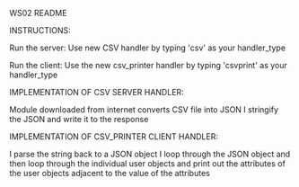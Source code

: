 WS02 README

INSTRUCTIONS:

Run the server: Use new CSV handler by typing 'csv' as your handler_type

Run the client: Use the new csv_printer handler by typing 'csvprint' as your handler_type


IMPLEMENTATION OF CSV SERVER HANDLER:

Module downloaded from internet converts CSV file into JSON
I stringify the JSON and write it to the response


IMPLEMENTATION OF CSV_PRINTER CLIENT HANDLER:

I parse the string back to a JSON object
I loop through the JSON object and then loop through the individual user objects and print out the attributes of the user
objects adjacent to the value of the attributes
